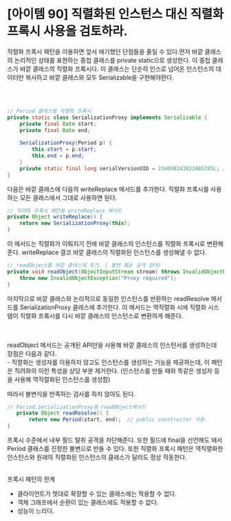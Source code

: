 # [아이템 90] 직렬화된 인스턴스 대신 직렬화 프록시 사용을 검토하라.

직렬화 프록시 패턴을 이용하면 앞서 애기했던 단점들을 줄일 수 있다.먼저 바깥 클래스의 논리적인 상태를 표현하는 중첩 클래스를 private static으로 생성한다. 이 중첩 클래스가 바깥 클래스의 직렬화 프록시다. 이 클래스는 단순히 인스로 넘어온 인스턴스의 데이터만 복사하고 바깥 클래스와 모두 Serializable을 구현해야한다.

</br>
</br>

``` java
// Period 클래스용 직렬화 프록시
private static class SerializationProxy implements Serializable { 
    private final Date start;
    private final Date end;
    
    SerializationProxy(Period p) {
        this.start = p.start;
        this.end = p.end;
    }
    private static final long serialVersionUID = 234098243823485285L; // do (Item 87)
}
```

다음은 바깥 클래스에 다음의 writeReplace 메서드를 추가한다. 직렬화 프록시를 사용하는 모든 클래스에서 그대로 사용하면 된다.

``` java
// 직려롸 프록시 패턴용 writeReplace 메서드
private Object writeReplace() {
    return new SerializationProxy(this);
}
```
이 메서드는 직렬화가 이뤄지기 전에 바깥 클래스의 인스턴스를 직렬화 프록시로 변환해준다. writeReplace 결코 바깥 클래스의 직렬화된 인스턴스를 생성해낼 수 없다.
</br>

``` java
// readObject를 바깥 클래스에 추가. ( 불변 훼손 공격 방어)
private void readObject(ObjectInputStream stream) throws InvalidObjectException {
    throw new InvalidObjectException("Proxy required");
}
```

마지막으로 바깥 클래스와 논리적으로 동일한 인스턴스를 반환하는 readResolve 메서드를 SerializationProxy 클래스에 추가한다. 이 메서드는 역직렬화 시에 직렬화 시스템이 직렬화 프록시를 다시 바깥 클래스의 인스턴스로 변환하게 해준다.

</br>
</br>
readObject 메서드는 공개된 API만을 사용해 바깥 클래스의 인스턴서를 생성하는데 장점은 다음과 같다.
</br>
- 직렬화는 생성자를 이용하지 않고도 인스턴스를 생성하는 기능을 제공하는데, 이 패턴은 직려화의 이런 특성을 상당 부분 제거한다. (인스턴스를 만들 때와 똑같은 생성자 등을 사용해 역직렬화된 인스턴스를 생성함)

따라서 불변식을 만족하는 검사를 하지 않아도 된다.

``` java
// Period.SerializationProxy용 readObject메서드
   private Object readResolve() {
       return new Period(start, end);  // public constructor 사용.
}

```
프록시 수준에서 내부 필드 탈취 공격을 차단해준다. 또한 필드에 final을 선언해도 돼서 Period 클래스를 진정한 불변으로 만들 수 있다. 또한 직렬화 프록시 패턴은 역직렬화한 인스턴스와 원래의 직렬화된 인스턴스의 클래스가 달라도 정상 작동한다.
</br>
</br>

프록시 패턴의 한계
- 클라이언트가 멋대로 확장할 수 있는 클래스에는 적용할 수 없다.
- 객체 그래프에서 순환이 있는 클래스에도 적용할 수 없다.
- 성능이 느리다. 


